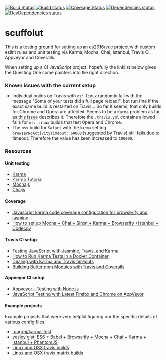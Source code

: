 [![Build Status](https://travis-ci.org/mpsonntag/scaffolut.svg?branch=master)](https://travis-ci.org/mpsonntag/scaffolut)
[![Build status](https://ci.appveyor.com/api/projects/status/cin0cbpdr39joeh6?svg=true)](https://ci.appveyor.com/project/mpsonntag/scaffolut)
[![Coverage Status](https://coveralls.io/repos/github/mpsonntag/scaffolut/badge.svg?branch=master)](https://coveralls.io/github/mpsonntag/scaffolut?branch=master)
[![Dependencies status](https://david-dm.org/mpsonntag/scaffolut/status.svg)](https://david-dm.org/mpsonntag/scaffolut/status.svg)
[![DevDependencies status](https://david-dm.org/mpsonntag/scaffolut/dev-status.svg)](https://david-dm.org/mpsonntag/scaffolut/dev-status.svg)

scuffolut
=========

This is a testing ground for setting up an es2016/vue project with custom eslint rules and unit testing via 
Karma, Mocha, Chai, Istanbul, Travis CI, Appveyor and Coveralls.

When setting up a CI JavaScript project, hopefully the linklist below gives the Questing One
some pointers into the right direction.

### Known issues with the current setup

- Individual builds on Travis with `os: linux` randomly fail with the message 
"Some of your tests did a full page reload!", but run fine if the exact same build is restarted on Travis...
So far it seems, that only builds for Chrome and Opera are affected. Seems to be a `Karma` problem 
as far as [this issue](https://github.com/karma-runner/karma/issues/1101) describes it.
Therefore the `.travis.yml` contains allowed fails for `os: linux` builds that test Opera and Chrome.
- The `osx` build for `Safari` with the `karma` setting `browserNoActivityTimeout: 60000` (suggested by Travis) 
still fails due to timeout. Therefore the value has been increased to `100000`.

### Resources

#### Unit testing
- [Karma](https://karma-runner.github.io)
- [Karma Tutorial](http://www.bradoncode.com/blog/2015/02/27/karma-tutorial/)
- [Mochajs](http://mochajs.org/)
- [Chaijs](http://chaijs.com/)


#### Coverage
- [Javascript karma code coverage configuration for browserify and jasmine](
https://divhide.com/2015/06/29/javascript-code-coverage-configuration-for-browserify-jasmine-and-karma/)
- [How to set up Mocha + Chai + Sinon + Karma + Browserify +Istanbul + Codecov](
https://jaredtong.com/2016/01/08/how-to-set-up-mocha-chai-sinon-karma-browserify-istanbul-codecov/)


#### Travis CI setup
- [Testing JavaScript with Jasmine, Travis, and Karma](https://www.sitepoint.com/testing-javascript-jasmine-travis-karma/)
- [How to Run Karma Tests in a Docker Container](https://dzone.com/articles/how-to-run-karma-tests-in-a-docker-container)
- [Dealing with Karma and Travis timeouts](https://docs.travis-ci.com/user/gui-and-headless-browsers/#Karma-and-Firefox-inactivity-timeouts)
- [Building Better npm Modules with Travis and Coveralls](https://strongloop.com/strongblog/npm-modules-travis-coveralls/)


#### Appveyor CI setup
- [Appveyor - Testing with Node.js](https://www.appveyor.com/docs/lang/nodejs-iojs/)
- [JavaScript Testing with Latest Firefox and Chrome on AppVeyor](https://dzone.com/articles/javascript-testing-with-latest-firefox-and-chrome)


#### Example projects

Example projects that were very helpful figuring our the specific details of various config files.
- [tongrhj/karma-test](https://github.com/tongrhj/karma-test)
- [yesley gist: ES6 + Babel + Browserify + Mocha + Chai + Karma + Istanbul + PhantomJS](https://gist.github.com/yesley/130962ae57ee5bc0f680)
- [Linux and OSX travis builds](https://github.com/Microsoft/vscode-mssql)
- [Linux and OSX travix matrix builds](https://github.com/sash-ua/genetic-drift-a4-ngrx-last)

